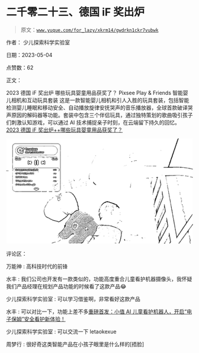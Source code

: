 # 二千零二十三、德国 iF 奖出炉

> 原文：[`www.yuque.com/for_lazy/xkrm14/gwdrkn1ckr7vubwk`](https://www.yuque.com/for_lazy/xkrm14/gwdrkn1ckr7vubwk)

作者： 少儿探索科学实验室

日期：2023-05-04

点赞数：62

正文：

2023 德国 iF 奖出炉 哪些玩具婴童用品获奖了？ Pixsee Play & Friends 智能婴儿相机和互动玩具套装 这是一款智能婴儿相机和引人入胜的玩具套装，包括智能检测婴儿睡眠和移动安全、自动播放旋律安抚哭声的音乐播放器，全球首款破译哭声原因的解码器等功能。套装中包含三个伴侣玩具，通过独特策划的歌曲吸引孩子们刺激认知游戏，可以通过 AI 技术捕捉亲子时刻，在云端留下持久的回忆。 [2023 德国 iF 奖出炉++哪些玩具婴童用品获奖了？](https://mp.weixin.qq.com/s/5XijqU9ZFd8fJdB2xi3mlA)

![](img/d8eab5c8abcf0be80674de66e9a45c16.png)  

评论区：

万能神 : 高科技时代的前锋

水丰 : 我们公司也开发有一款类似的，功能高度重合儿童看护机器摄像头，我怀疑我们产品经理在规划产品功能的时候看了这款产品😂

少儿探索科学实验室 : 可以学习借鉴啊，非常看好这款产品

水丰 : 可以对比一下，功能上差不多[重磅首发：小值 AI 儿童看护机器人，开启“电子保姆”安全看护新体验！](https://mp.weixin.qq.com/s/grkq1ocifRysKZuPSyUWYw)

少儿探索科学实验室 : 可以交流一下 letaokexue

周梦行 : 很好奇这类智能产品在小孩子眼里是什么样的[捂脸]

